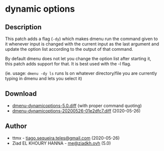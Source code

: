dynamic options
================

Description
-----------
This patch adds a flag (`-dy`) which makes dmenu run the command given to it
whenever input is changed with the current input as the last argument and
update the option list according to the output of that command.

By default dmenu does not let you change the option list after starting it,
this patch adds support for that.
It is best used with the -l flag.

(ie. usage: `dmenu -dy ls` runs ls on whatever directory/file you are currently typing
in dmenu and lets you select it)

Download
--------
* [dmenu-dynamicoptions-5.0.diff](dmenu-dynamicoptions-5.0.diff) (with proper command quoting)
* [dmenu-dynamicoptions-20200526-01e2dfc7.diff](dmenu-dynamicoptions-20200526-01e2dfc7.diff) (2020-05-26)

Author
------
* ttmx - tiago.sequeira.teles@gmail.com (2020-05-26)
* Ziad EL KHOURY HANNA - me@ziadkh.ovh (5.0)

